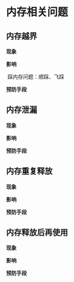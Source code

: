 # **内存相关问题**

## **内存越界**

**现象**

**影响**

​	踩内存问题：顺踩、飞踩

**预防手段**



## **内存泄漏**

**现象**

**影响**

**预防手段**



## **内存重复释放**

**现象**

**影响**

**预防手段**

## **内存释放后再使用**

**现象**

**影响**

**预防手段**

